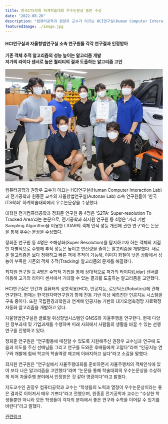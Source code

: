 ```yaml
---
title: 한국ITS학회 하계학술대회 우수논문상 동반 수상
date: "2022-08-26"
description: "컴퓨터공학과 권장우 교수가 이끄는 HCI연구실(Human Computer Interaction Lab)과 전기공학과 원종훈 교수의 자율항법연구실(Autonav Lab) 소속 연구원들이 ‘한국ITS학회’ 하계학술대회에서 우수논문상을 수상했다."
featuredImage: ./image.jpg
---
```


#### HCI연구실과 자율항법연구실 소속 연구원들 각각 연구결과 인정받아

**기존 객체 추적 알고리즘의 성능 높이는 알고리즘 개발**<br/>
**저가의 라이다 센서로 높은 퀄리티의 결과 도출하는 알고리즘 고안**

![image](./image.jpg)

컴퓨터공학과 권장우 교수가 이끄는 HCI연구실(Human Computer Interaction Lab)과 전기공학과 원종훈 교수의 자율항법연구실(Autonav Lab) 소속 연구원들이 ‘한국ITS학회’ 하계학술대회에서 우수논문상을 수상했다.

대학원 전기컴퓨터공학과 정회준 연구원 등 4명은 ‘S2TA: Super-resolution To Tracked Area’라는 논문으로, 전기공학과 최지원 연구원 등 4명은 ‘거리 기반 Sampling Algorithm을 이용한 LIDAR의 객체 인식 성능 개선에 관한 연구’라는 논문을 통해 우수논문상을 수상했다.

정회준 연구원 등 4명은 초해상화(Super Resolution)를 탐지하고자 하는 객체의 지점만 차별적으로 수행해 추적 성능은 높이고 연산량을 줄이는 알고리즘을 개발했다. 새로운 알고리즘은 보다 정확하고 빠른 객체 추적이 가능해, 이미지 화질이 낮은 상황에서 성능이 부족한 기존의 객체 추적(Tracking) 알고리즘의 문제를 해결했다.

최지원 연구원 등 4명은 수학적 기법을 통해 상대적으로 저가의 라이다(Lidar) 센서를 이용해 고가의 라이다 센서에서 기대할 수 있는 결과를 도출하는 알고리즘을 고안했다.

HCI연구실은 인간과 컴퓨터의 상호작용(HCI), 인공지능, 로보틱스(Robotics)에 관해 연구한다. 현재는 한국원자력연구원과 함께 진동 기반 이상 예측진단 인공지능 시스템을 구축 중이다. 또한 국립환경과학원과 연계해 인공지능 기반의 대기오염측정망 자료확정 자동화 알고리즘을 개발하고 있다.

자율항법연구실은 글로벌 위성항법시스템인 GNSS와 자율주행을 연구한다. 현재 다양한 정부과제 및 기업과제를 수행하며 미래 사회에서 사람들의 생활을 바꿀 수 있는 선행 연구를 진행하고 있다.

정회준 연구원은 “연구활동에 매진할 수 있도록 지원해주신 권장우 교수님과 연구에 도움과 지도를 주신 선배님들 그리고 연구를 도와준 후배들에게 고맙다”라며 “인공지능 연구와 개발에 힘써 학교의 학술역량 제고에 이바지하고 싶다”라고 소감을 말했다.

최지원 연구원은 “연구실에서 자율주행대회를 준비하면서 자율주행차의 객체인식에 있어 보다 나은 알고리즘을 고안했다”라며 “논문을 통해 학술대회의 우수논문상을 수상하게 되어 자율주행 분야에서 인정받은 것 같아 영광이다”라고 밝혔다.

지도교수인 권장우 컴퓨터공학과 교수는 “학생들의 노력과 열정이 우수논문상이라는 좋은 결과로 이어져서 매우 기쁘다”라고 전했으며, 원종훈 전기공학과 교수는 “수상한 학생들뿐만 아니라 모든 학생들이 각자의 분야에서 좋은 연구와 수학을 이어갈 수 있기를 바란다”라고 말했다.

[관련링크](https://www.inha.ac.kr/kr/952/subview.do?enc=Zm5jdDF8QEB8JTJGYmJzJTJGa3IlMkYxMSUyRjMxOTQyJTJGYXJ0Y2xWaWV3LmRvJTNGcGFnZSUzRDElMjZzcmNoQ29sdW1uJTNEYWxsJTI2c3JjaFdyZCUzRCVFQSVCNiU4QyVFQyU5RSVBNSVFQyU5QSVCMCUyNmJic0NsU2VxJTNEJTI2YmJzT3BlbldyZFNlcSUzRCUyNnJnc0JnbmRlU3RyJTNEJTI2cmdzRW5kZGVTdHIlM0QlMjZpc1ZpZXdNaW5lJTNEZmFsc2UlMjZwYXNzd29yZCUzRCUyNg%3D%3D)

